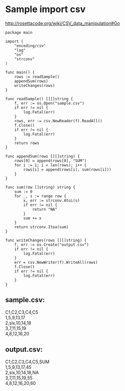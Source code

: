 # Sample import csv
http://rosettacode.org/wiki/CSV_data_manipulation#Go


```golang
package main
 
import (
	"encoding/csv"
	"log"
	"os"
	"strconv"
)
 
func main() {
	rows := readSample()
	appendSum(rows)
	writeChanges(rows)
}
 
func readSample() [][]string {
	f, err := os.Open("sample.csv")
	if err != nil {
		log.Fatal(err)
	}
	rows, err := csv.NewReader(f).ReadAll()
	f.Close()
	if err != nil {
		log.Fatal(err)
	}
	return rows
}
 
func appendSum(rows [][]string) {
	rows[0] = append(rows[0], "SUM")
	for i := 1; i < len(rows); i++ {
		rows[i] = append(rows[i], sum(rows[i]))
	}
}
 
func sum(row []string) string {
	sum := 0
	for _, s := range row {
		x, err := strconv.Atoi(s)
		if err != nil {
			return "NA"
		}
		sum += x
	}
	return strconv.Itoa(sum)
}
 
func writeChanges(rows [][]string) {
	f, err := os.Create("output.csv")
	if err != nil {
		log.Fatal(err)
	}
	err = csv.NewWriter(f).WriteAll(rows)
	f.Close()
	if err != nil {
		log.Fatal(err)
	}
}
```


## sample.csv:

C1,C2,C3,C4,C5  
1,5,9,13,17   
2,six,10,14,18   
3,7,11,15,19   
4,8,12,16,20  

## output.csv:

C1,C2,C3,C4,C5,SUM  
1,5,9,13,17,45  
2,six,10,14,18,NA  
3,7,11,15,19,55   
4,8,12,16,20,60  


